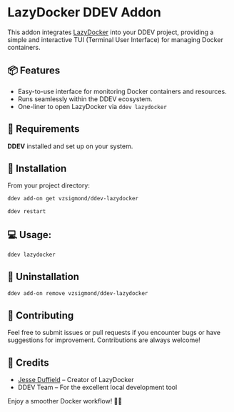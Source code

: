 # LazyDocker DDEV Addon

This addon integrates [LazyDocker](https://github.com/jesseduffield/lazydocker) into your DDEV project, providing a simple and interactive TUI (Terminal User Interface) for managing Docker containers.

## 📦 Features
- Easy-to-use interface for monitoring Docker containers and resources.
- Runs seamlessly within the DDEV ecosystem.
- One-liner to open LazyDocker via `ddev lazydocker`

## 🧰 Requirements
**DDEV** installed and set up on your system.

## 🚀 Installation

From your project directory:

```bash
ddev add-on get vzsigmond/ddev-lazydocker
```

```bash
ddev restart
```

## 💻 Usage:

```bash
ddev lazydocker
```

## 🧼 Uninstallation

```bash
ddev add-on remove vzsigmond/ddev-lazydocker
```

## 🤝 Contributing

Feel free to submit issues or pull requests if you encounter bugs or have suggestions for improvement. Contributions are always welcome!

## 🙌 Credits
- [Jesse Duffield](https://github.com/jesseduffield/) – Creator of LazyDocker
- DDEV Team – For the excellent local development tool

Enjoy a smoother Docker workflow! 🐳✨